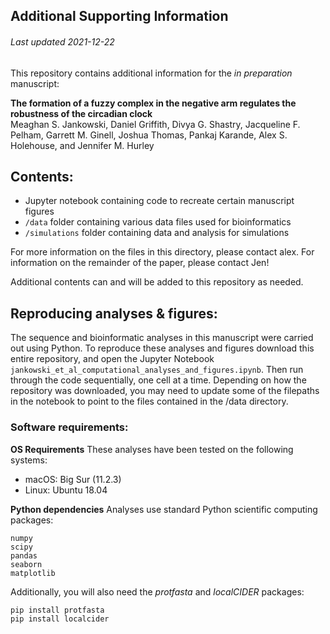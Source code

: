 ## Additional Supporting Information
###### Last updated 2021-12-22

This repository contains additional information for the *in preparation* manuscript:

**The formation of a fuzzy complex in the negative arm regulates the robustness of the circadian clock** <br> Meaghan S. Jankowski, Daniel Griffith, Divya G. Shastry, Jacqueline F. Pelham, Garrett M. Ginell, Joshua Thomas, Pankaj Karande, Alex S. Holehouse, and Jennifer M. Hurley


## Contents:

* Jupyter notebook containing code to recreate certain manuscript figures
* `/data` folder containing various data files used for bioinformatics
* `/simulations` folder containing data and analysis for simulations

For more information on the files in this directory, please contact alex. For information on the remainder of the paper, please contact Jen!

Additional contents can and will be added to this repository as needed. 

## Reproducing analyses & figures:

The sequence and bioinformatic analyses in this manuscript were carried out using Python. To reproduce these analyses and figures download this entire repository, and open the Jupyter Notebook `jankowski_et_al_computational_analyses_and_figures.ipynb`. Then run through the code sequentially, one cell at a time. Depending on how the repository was downloaded, you may need to update some of the filepaths in the notebook to point to the files contained in the /data directory.

### Software requirements:
**OS Requirements**
These analyses have been tested on the following systems:
* macOS: Big Sur (11.2.3)
* Linux: Ubuntu 18.04

**Python dependencies**
Analyses use standard Python scientific computing packages:
```
numpy
scipy
pandas
seaborn
matplotlib
```
Additionally, you will also need the *protfasta* and *localCIDER* packages:
```
pip install protfasta
pip install localcider
```
